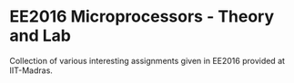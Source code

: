 # EE2016 Microprocessors - Theory and Lab
Collection of various interesting assignments given in EE2016 provided at IIT-Madras.
